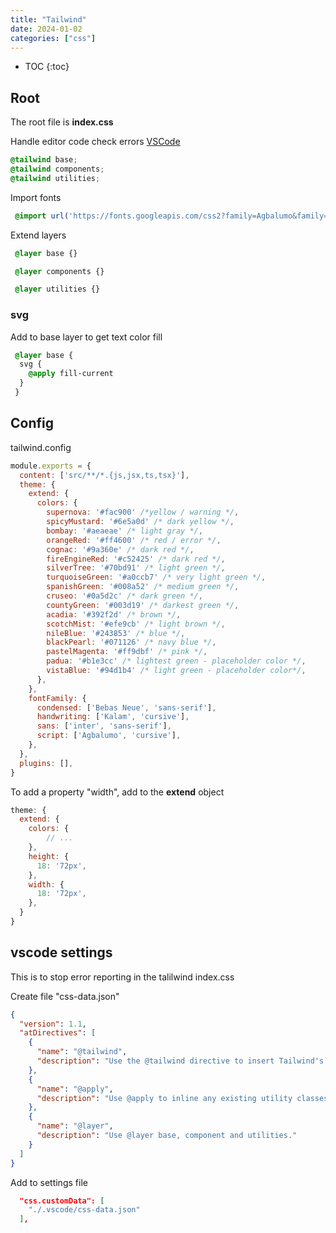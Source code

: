 ```yaml
---
title: "Tailwind"
date: 2024-01-02
categories: ["css"]
---
```


- TOC
{:toc}

## Root

The root file is **index.css**

Handle editor code check errors [VSCode](#vscode-settings)

```css
@tailwind base;
@tailwind components;
@tailwind utilities;
```

Import fonts

```css
 @import url('https://fonts.googleapis.com/css2?family=Agbalumo&family=Bebas+Neue&family=Inter:wght@400;500;700&family=Kalam:wght@700&display=swap');
```

Extend layers

```css
 @layer base {}

 @layer components {}

 @layer utilities {}
```

### svg

Add to base layer to get text color fill

```css
 @layer base {
  svg {
    @apply fill-current
  }
 }
 ```

## Config

tailwind.config

```js
module.exports = {
  content: ['src/**/*.{js,jsx,ts,tsx}'],
  theme: {
    extend: {
      colors: {
        supernova: '#fac900' /*yellow / warning */,
        spicyMustard: '#6e5a0d' /* dark yellow */,
        bombay: '#aeaeae' /* light gray */,
        orangeRed: '#ff4600' /* red / error */,
        cognac: '#9a360e' /* dark red */,
        fireEngineRed: '#c52425' /* dark red */,
        silverTree: '#70bd91' /* light green */,
        turquoiseGreen: '#a0ccb7' /* very light green */,
        spanishGreen: '#008a52' /* medium green */,
        cruseo: '#0a5d2c' /* dark green */,
        countyGreen: '#003d19' /* darkest green */,
        acadia: '#392f2d' /* brown */,
        scotchMist: '#efe9cb' /* light brown */,
        nileBlue: '#243853' /* blue */,
        blackPearl: '#071126' /* navy blue */,
        pastelMagenta: '#ff9dbf' /* pink */,
        padua: '#b1e3cc' /* lightest green - placeholder color */,
        vistaBlue: '#94d1b4' /* light green - placeholder color*/,
      },
    },
    fontFamily: {
      condensed: ['Bebas Neue', 'sans-serif'],
      handwriting: ['Kalam', 'cursive'],
      sans: ['inter', 'sans-serif'],
      script: ['Agbalumo', 'cursive'],
    },
  },
  plugins: [],
}
```

To add a property "width", add to the **extend** object

```js
theme: {
  extend: {
    colors: {
        // ...
    },
    height: {
      18: '72px',
    },
    width: {
      18: '72px',
    },
  }
}
```

## vscode settings

This is to stop error reporting in the talilwind index.css

Create file "css-data.json"

```json
{
  "version": 1.1,
  "atDirectives": [
    {
      "name": "@tailwind",
      "description": "Use the @tailwind directive to insert Tailwind's `base`, `components`, `utilities`, and `screens` styles into your CSS."
    },
    {
      "name": "@apply",
      "description": "Use @apply to inline any existing utility classes into your own custom CSS."
    },
    {
      "name": "@layer",
      "description": "Use @layer base, component and utilities."
    }
  ]
}
```

Add to settings file

```json
  "css.customData": [
    "./.vscode/css-data.json"
  ],
```
